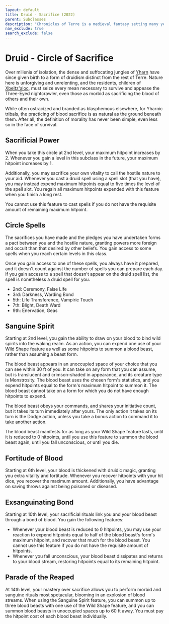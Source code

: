```yaml
---
layout: default
title: Druid - Sacrifice (2022)
parent: Subclasses
description: "Chronicles of Terre is a medieval fantasy setting many years in the writing."
nav_exclude: true
search_exclude: false
---
```


# Druid - Circle of Sacrifice

Over millenia of isolation, the dense and suffocating jungles of [Yharn](../region/Yharn) have since given birth to a form of druidism distinct from the rest of Terre. Nature here is unforgiving and unrelenting, and the residents, children of [Xbeltz'aloc](../religion/patronus/Xbeltz'aloc), must seize every mean necessary to survive and appease the Three-Eyed nightcrawler, even those as morbid as sacrificing the blood of others and their own. 

While often ostracized and branded as blasphemous elsewhere, for Yharnic tribals, the practicing of blood sacrifice is as natural as the ground beneath them. After all, the definition of morality has never been simple, even less so in the face of survival.

## Sacrificial Power

When you take this circle at 2nd level, your maximum hitpoint increases by 2. Whenever you gain a level in this subclass in the future, your maximum hitpoint increases by 1.

Additionally, you may sacrifice your own vitality to call the hostile nature to your aid. Whenever you cast a druid spell using a spell slot (that you have), you may instead expend maximum hitpoints equal to five times the level of the spell slot. You regain all maximum hitpoints expended with this feature when you finish a long rest.

You cannot use this feature to cast spells if you do not have the requisite amount of remaining maximum hitpoint.

## Circle Spells

The sacrifices you have made and the pledges you have undertaken forms a pact between you and the hostile nature, granting powers more foreign and occult than that desired by other beliefs. You gain access to some spells when you reach certain levels in this class.

Once you gain access to one of these spells, you always have it prepared, and it doesn't count against the number of spells you can prepare each day. If you gain access to a spell that doesn't appear on the druid spell list, the spell is nonetheless a druid spell for you.

- 2nd: Ceremony, False Life
- 3rd: Darkness, Warding Bond
- 5th: Life Transference, Vampiric Touch
- 7th: Blight, Death Ward
- 9th: Enervation, Geas

## Sanguine Spirit

Starting at 2nd level, you gain the ability to draw on your blood to bind wild spirits into the waking realm. As an action, you can expend one use of your Wild Shape feature as well as some hitpoints to summon a blood beast, rather than assuming a beast form.

The blood beast appears in an unoccupied space of your choice that you can see within 30 ft of you. It can take on any form that you can assume, but is translucent and crimson-shaded in appearance, and its creature type is Monstrosity. The blood beast uses the chosen form's statistics, and you expend hitpoints equal to the form's maximum hitpoint to summon it. The blood beast cannot take on a form for which you do not have enough hitpoints to expend.

The blood beast obeys your commands, and shares your initiative count, but it takes its turn immediately after yours. The only action it takes on its turn is the Dodge action, unless you take a bonus action to command it to take another action.

The blood beast manifests for as long as your Wild Shape feature lasts, until it is reduced to 0 hitpoints, until you use this feature to summon the blood beast again, until you fall unconscious, or until you die.

## Fortitude of Blood

Starting at 6th level, your blood is thickened with druidic magic, granting you extra vitality and fortitude. Whenever you recover hitpoints with your hit dice, you recover the maximum amount. Additionally, you have advantage on saving throws against being poisoned or diseased.

## Exsanguinating Bond

Starting at 10th level, your sacrificial rituals link you and your blood beast through a bond of blood. You gain the following features:
- Whenever your blood beast is reduced to 0 hitpoints, you may use your reaction to expend hitpoints equal to half of the blood beast's form's maximum hitpoint, and recover that much for the blood beast. You cannot use this feature if you do not have the requisite amount of hitpoints.
- Whenever you fall unconscious, your blood beast dissipates and returns to your blood stream, restoring hitpoints equal to its remaining hitpoint.

## Parade of the Reaped

At 14th level, your mastery over sacrifice allows you to perform morbid and sanguine rituals most spetacular, blooming in an explosion of blood streams. When using the Sanguine Spirit feature, you can summon up to three blood beasts with one use of the Wild Shape feature, and you can summon blood beasts in unoccupied spaces up to 60 ft away. You must pay the hitpoint cost of each blood beast individually. 